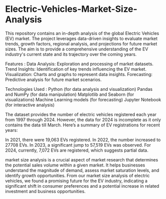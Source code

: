 # Electric-Vehicles-Market-Size-Analysis
This repository contains an in-depth analysis of the global Electric Vehicles (EV) market. The project leverages data-driven insights to evaluate market trends, growth factors, regional analysis, and projections for future market sizes. The aim is to provide a comprehensive understanding of the EV industry's current state and its trajectory over the coming years.

Features :
Data Analysis: Exploration and processing of market datasets.
Trend Insights: Identification of key trends influencing the EV market.
Visualization: Charts and graphs to represent data insights.
Forecasting: Predictive analysis for future market scenarios.

Technologies Used :
Python (for data analysis and visualization)
Pandas and NumPy (for data manipulation)
Matplotlib and Seaborn (for visualizations)
Machine Learning models (for forecasting)
Jupyter Notebook (for interactive analysis)

The dataset provides the number of electric vehicles registered each year from 1997 through 2024. However, the data for 2024 is incomplete as it only contains the data till March. Here’s a summary of EV registrations for recent years:

In 2021, there were 19,063 EVs registered.
In 2022, the number increased to 27708 EVs.
In 2023, a significant jump to 57,519 EVs was observed.
For 2024, currently, 7,072 EVs are registered, which suggests partial data.

market size analysis is a crucial aspect of market research that determines the potential sales volume within a given market. It helps businesses understand the magnitude of demand, assess market saturation levels, and identify growth opportunities. From our market size analysis of electric vehicles, we found a promising future for the EV industry, indicating a significant shift in consumer preferences and a potential increase in related investment and business opportunities.
